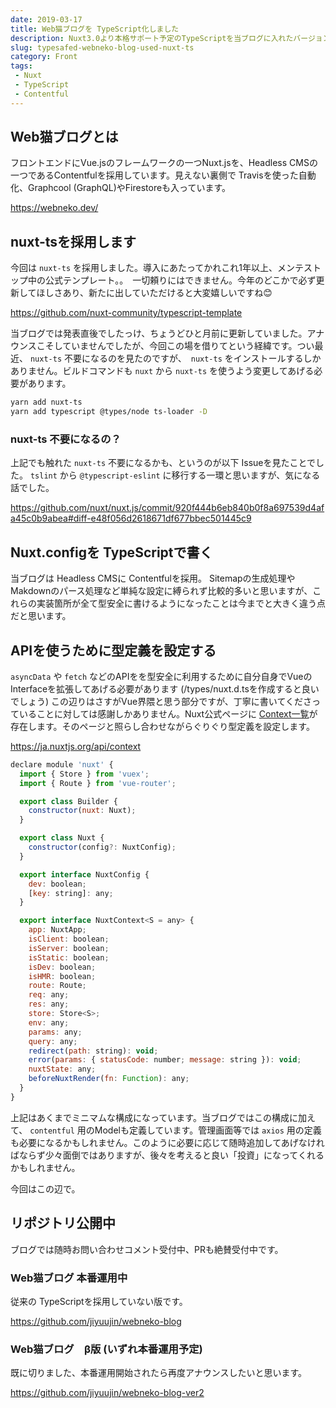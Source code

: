 ```yaml
---
date: 2019-03-17
title: Web猫ブログを TypeScript化しました
description: Nuxt3.0より本格サポート予定のTypeScriptを当ブログに入れたバージョンを作りました。ちなみにまだ本番稼働しておらず、今回は導入編の話のみとなります。
slug: typesafed-webneko-blog-used-nuxt-ts
category: Front
tags: 
 - Nuxt
 - TypeScript
 - Contentful
---
```


## Web猫ブログとは

フロントエンドにVue.jsのフレームワークの一つNuxt.jsを、Headless CMSの一つであるContentfulを採用しています。見えない裏側で Travisを使った自動化、Graphcool (GraphQL)やFirestoreも入っています。

<a class="link-preview" href="https://webneko.dev/">https://webneko.dev/</a>

## nuxt-tsを採用します

今回は `nuxt-ts` を採用しました。導入にあたってかれこれ1年以上、メンテストップ中の公式テンプレート。。　一切頼りにはできません。今年のどこかで必ず更新してほしさあり、新たに出していただけると大変嬉しいですね😊

<a class="link-preview" href="https://github.com/nuxt-community/typescript-template">https://github.com/nuxt-community/typescript-template</a>

当ブログでは発表直後でしたっけ、ちょうどひと月前に更新していました。アナウンスこそしていませんでしたが、今回この場を借りてという経緯です。つい最近、 `nuxt-ts` 不要になるのを見たのですが、　`nuxt-ts` をインストールするしかありません。ビルドコマンドも `nuxt` から `nuxt-ts` を使うよう変更してあげる必要があります。

```bash
yarn add nuxt-ts
yarn add typescript @types/node ts-loader -D
```

### nuxt-ts 不要になるの？

上記でも触れた `nuxt-ts` 不要になるかも、というのが以下 Issueを見たことでした。  `tslint` から `@typescript-eslint` に移行する一環と思いますが、気になる話でした。

<a class="link-preview" href="https://github.com/nuxt/nuxt.js/commit/920f444b6eb840b0f8a697539d4afa45c0b9abea#diff-e48f056d2618671df677bbec501445c9">https://github.com/nuxt/nuxt.js/commit/920f444b6eb840b0f8a697539d4afa45c0b9abea#diff-e48f056d2618671df677bbec501445c9</a>

## Nuxt.configを TypeScriptで書く

当ブログは Headless CMSに Contentfulを採用。 Sitemapの生成処理や Makdownのパース処理など単純な設定に縛られず比較的多いと思いますが、これらの実装箇所が全て型安全に書けるようになったことは今までと大きく違う点だと思います。


## APIを使うために型定義を設定する

`asyncData` や `fetch` などのAPIをを型安全に利用するために自分自身でVueのInterfaceを拡張してあげる必要があります (/types/nuxt.d.tsを作成すると良いでしょう) この辺りはさすがVue界隈と思う部分ですが、丁寧に書いてくださっていることに対しては感謝しかありません。Nuxt公式ページに [Context一覧](https://ja.nuxtjs.org/api/context)が存在します。そのページと照らし合わせながらぐりぐり型定義を設定します。

<a class="link-preview" href="https://ja.nuxtjs.org/api/context">https://ja.nuxtjs.org/api/context</a>

```js
declare module 'nuxt' {
  import { Store } from 'vuex';
  import { Route } from 'vue-router';

  export class Builder {
    constructor(nuxt: Nuxt);
  }

  export class Nuxt {
    constructor(config?: NuxtConfig);
  }

  export interface NuxtConfig {
    dev: boolean;
    [key: string]: any;
  }

  export interface NuxtContext<S = any> {
    app: NuxtApp;
    isClient: boolean;
    isServer: boolean;
    isStatic: boolean;
    isDev: boolean;
    isHMR: boolean;
    route: Route;
    req: any;
    res: any;
    store: Store<S>;
    env: any;
    params: any;
    query: any;
    redirect(path: string): void;
    error(params: { statusCode: number; message: string }): void;
    nuxtState: any;
    beforeNuxtRender(fn: Function): any;
  }
}
```

上記はあくまでミニマムな構成になっています。当ブログではこの構成に加えて、 `contentful` 用のModelも定義しています。管理画面等では `axios` 用の定義も必要になるかもしれません。このように必要に応じて随時追加してあげなければならず少々面倒ではありますが、後々を考えると良い「投資」になってくれるかもしれません。

今回はこの辺で。

## リポジトリ公開中

ブログでは随時お問い合わせコメント受付中、PRも絶賛受付中です。

### Web猫ブログ 本番運用中

従来の TypeScriptを採用していない版です。

<a class="link-preview" href="https://github.com/jiyuujin/webneko-blog">https://github.com/jiyuujin/webneko-blog</a>

### Web猫ブログ　β版 (いずれ本番運用予定)

既に切りました、本番運用開始されたら再度アナウンスしたいと思います。

<a class="link-preview" href="https://github.com/jiyuujin/webneko-blog-ver2">https://github.com/jiyuujin/webneko-blog-ver2</a>
